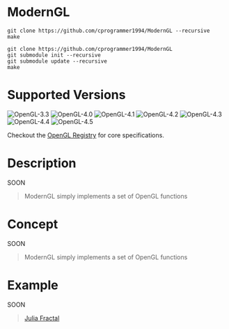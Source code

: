 # ModernGL

```
git clone https://github.com/cprogrammer1994/ModernGL --recursive
make
```

```
git clone https://github.com/cprogrammer1994/ModernGL
git submodule init --recursive
git submodule update --recursive
make
```

# Supported Versions

![OpenGL-3.3](https://raw.githubusercontent.com/cprogrammer1994/libOpenGL.a/master/Badges/OpenGL-33.png)
![OpenGL-4.0](https://raw.githubusercontent.com/cprogrammer1994/libOpenGL.a/master/Badges/OpenGL-40.png)
![OpenGL-4.1](https://raw.githubusercontent.com/cprogrammer1994/libOpenGL.a/master/Badges/OpenGL-41.png)
![OpenGL-4.2](https://raw.githubusercontent.com/cprogrammer1994/libOpenGL.a/master/Badges/OpenGL-42.png)
![OpenGL-4.3](https://raw.githubusercontent.com/cprogrammer1994/libOpenGL.a/master/Badges/OpenGL-43.png)
![OpenGL-4.4](https://raw.githubusercontent.com/cprogrammer1994/libOpenGL.a/master/Badges/OpenGL-44.png)
![OpenGL-4.5](https://raw.githubusercontent.com/cprogrammer1994/libOpenGL.a/master/Badges/OpenGL-45.png)

Checkout the [OpenGL Registry](https://www.opengl.org/registry/) for core specifications.

# Description

SOON
> ModernGL simply implements a set of OpenGL functions

# Concept

SOON
> ModernGL simply implements a set of OpenGL functions

# Example

SOON
> [Julia Fractal](https://gist.github.com/cprogrammer1994/ecd69bc181e159305ad6)
